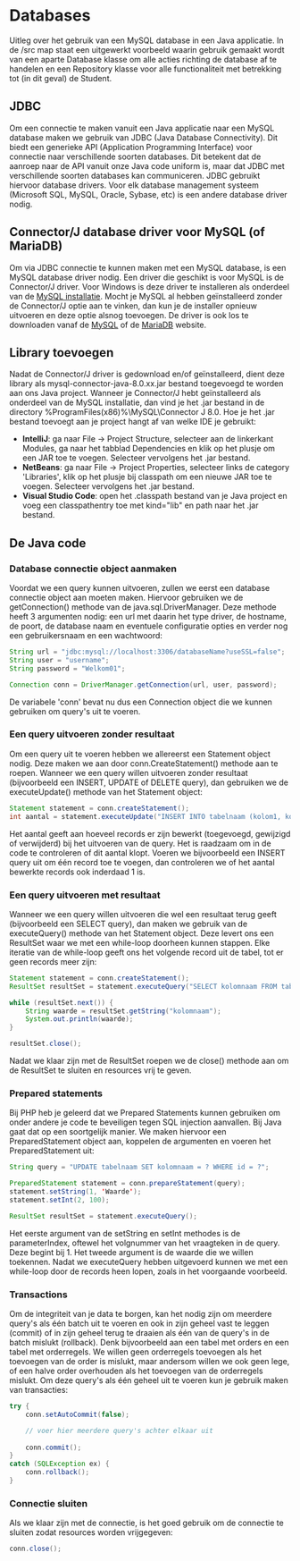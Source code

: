 # Databases
Uitleg over het gebruik van een MySQL database in een Java applicatie.
In de /src map staat een uitgewerkt voorbeeld waarin gebruik gemaakt wordt van een aparte Database klasse om alle acties richting de database af te handelen en een Repository klasse voor alle functionaliteit met betrekking tot (in dit geval) de Student.

## JDBC
Om een connectie te maken vanuit een Java applicatie naar een MySQL database maken we gebruik van JDBC (Java Database Connectivity).
Dit biedt een generieke API (Application Programming Interface) voor connectie naar verschillende soorten databases.
Dit betekent dat de aanroep naar de API vanuit onze Java code uniform is, maar dat JDBC met verschillende soorten databases kan communiceren.
JDBC gebruikt hiervoor database drivers.
Voor elk database management systeem (Microsoft SQL, MySQL, Oracle, Sybase, etc) is een andere database driver nodig.

## Connector/J database driver voor MySQL (of MariaDB)
Om via JDBC connectie te kunnen maken met een MySQL database, is een MySQL database driver nodig.
Een driver die geschikt is voor MySQL is de Connector/J driver.
Voor Windows is deze driver te installeren als onderdeel van de [MySQL installatie](https://dev.mysql.com/downloads/installer/).
Mocht je MySQL al hebben geïnstalleerd zonder de Connector/J optie aan te vinken, dan kun je de installer opnieuw uitvoeren en deze optie alsnog toevoegen.
De driver is ook los te downloaden vanaf de [MySQL](https://dev.mysql.com/downloads/connector/j/) of de [MariaDB](https://mariadb.com/downloads/#connectors) website.

## Library toevoegen
Nadat de Connector/J driver is gedownload en/of geïnstalleerd, dient deze library als mysql-connector-java-8.0.xx.jar bestand toegevoegd te worden aan ons Java project.
Wanneer je Connector/J hebt geïnstalleerd als onderdeel van de MySQL installatie, dan vind je het .jar bestand in de directory %ProgramFiles(x86)%\MySQL\Connector J 8.0.
Hoe je het .jar bestand toevoegt aan je project hangt af van welke IDE je gebruikt:
- **IntelliJ**: ga naar File -> Project Structure, selecteer aan de linkerkant Modules, ga naar het tabblad Dependencies en klik op het plusje om een JAR toe te voegen. Selecteer vervolgens het .jar bestand.
- **NetBeans**: ga naar File -> Project Properties, selecteer links de category 'Libraries', klik op het plusje bij classpath om een nieuwe JAR toe te voegen. Selecteer vervolgens het .jar bestand.
- **Visual Studio Code**: open het .classpath bestand van je Java project en voeg een classpathentry toe met kind="lib" en path naar het .jar bestand.

## De Java code

### Database connectie object aanmaken
Voordat we een query kunnen uitvoeren, zullen we eerst een database connectie object aan moeten maken.
Hiervoor gebruiken we de getConnection() methode van de java.sql.DriverManager.
Deze methode heeft 3 argumenten nodig: een url met daarin het type driver, de hostname, de poort, de database naam en eventuele configuratie opties en verder nog een gebruikersnaam en een wachtwoord:
```java
String url = "jdbc:mysql://localhost:3306/databaseName?useSSL=false";
String user = "username";
String password = "Welkom01";

Connection conn = DriverManager.getConnection(url, user, password);
```
De variabele 'conn' bevat nu dus een Connection object die we kunnen gebruiken om query's uit te voeren.

### Een query uitvoeren zonder resultaat
Om een query uit te voeren hebben we allereerst een Statement object nodig.
Deze maken we aan door conn.CreateStatement() methode aan te roepen.
Wanneer we een query willen uitvoeren zonder resultaat (bijvoorbeeld een INSERT, UPDATE of DELETE query), dan gebruiken we de executeUpdate() methode van het Statement object:
```java
Statement statement = conn.createStatement();
int aantal = statement.executeUpdate("INSERT INTO tabelnaam (kolom1, kolom2) VALUES ('waarde1', 'waarde2')");
```
Het aantal geeft aan hoeveel records er zijn bewerkt (toegevoegd, gewijzigd of verwijderd) bij het uitvoeren van de query.
Het is raadzaam om in de code te controleren of dit aantal klopt.
Voeren we bijvoorbeeld een INSERT query uit om één record toe te voegen, dan controleren we of het aantal bewerkte records ook inderdaad 1 is.

### Een query uitvoeren met resultaat
Wanneer we een query willen uitvoeren die wel een resultaat terug geeft (bijvoorbeeld een SELECT query), dan maken we gebruik van de executeQuery() methode van het Statement object.
Deze levert ons een ResultSet waar we met een while-loop doorheen kunnen stappen.
Elke iteratie van de while-loop geeft ons het volgende record uit de tabel, tot er geen records meer zijn:
```java
Statement statement = conn.createStatement();
ResultSet resultSet = statement.executeQuery("SELECT kolomnaam FROM tabelnaam");

while (resultSet.next()) {
    String waarde = resultSet.getString("kolomnaam");
    System.out.println(waarde);
}

resultSet.close();
```
Nadat we klaar zijn met de ResultSet roepen we de close() methode aan om de ResultSet te sluiten en resources vrij te geven.

### Prepared statements
Bij PHP heb je geleerd dat we Prepared Statements kunnen gebruiken om onder andere je code te beveiligen tegen SQL injection aanvallen. Bij Java gaat dat op een soortgelijk manier. We maken hiervoor een PreparedStatement object aan, koppelen de argumenten en voeren het PreparedStatement uit:
```java
String query = "UPDATE tabelnaam SET kolomnaam = ? WHERE id = ?";

PreparedStatement statement = conn.prepareStatement(query);
statement.setString(1, 'Waarde');
statement.setInt(2, 100);

ResultSet resultSet = statement.executeQuery();
```
Het eerste argument van de setString en setInt methodes is de parameterIndex, oftewel het volgnummer van het vraagteken in de query.
Deze begint bij 1.
Het tweede argument is de waarde die we willen toekennen.
Nadat we executeQuery hebben uitgevoerd kunnen we met een while-loop door de records heen lopen, zoals in het voorgaande voorbeeld.

### Transactions
Om de integriteit van je data te borgen, kan het nodig zijn om meerdere query's als één batch uit te voeren en ook in zijn geheel vast te leggen (commit) of in zijn geheel terug te draaien als één van de query's in de batch mislukt (rollback).
Denk bijvoorbeeld aan een tabel met orders en een tabel met orderregels.
We willen geen orderregels toevoegen als het toevoegen van de order is mislukt, maar andersom willen we ook geen lege, of een halve order overhouden als het toevoegen van de orderregels mislukt.
Om deze query's als één geheel uit te voeren kun je gebruik maken van transacties:
```java
try {
    conn.setAutoCommit(false);

    // voer hier meerdere query's achter elkaar uit
    
    conn.commit();
}
catch (SQLException ex) {
    conn.rollback();
}
```

### Connectie sluiten
Als we klaar zijn met de connectie, is het goed gebruik om de connectie te sluiten zodat resources worden vrijgegeven:
```java
conn.close();
```
